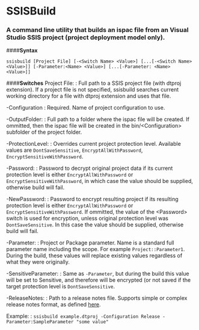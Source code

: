 # **SSISBuild**
### A command line utility that builds an ispac file from an Visual Studio SSIS project (project deployment model only). 
####**Syntax**

	ssisbuild [Project File] [-<Switch Name> <Value>] [...[-<Switch Name> <Value>]] [-Parameter:<Name> <Value>] [...[-Parameter: <Name> <Value>]]

####**Switches**
Project File:
: Full path to a SSIS project file (with dtproj extension). If a project file is not specified, ssisbuild searches current working directory for a file with dtproj extension and uses that file.

-Configuration
: Required. Name of project configuration to use.

-OutputFolder:
: Full path to a folder where the ispac file will be created. If ommitted, then the ispac file will be created in the bin/&lt;Configuration&gt; subfolder of the project folder.

-ProtectionLevel:
: Overrides current project protection level. Available values are `DontSaveSensitive`, `EncryptAllWithPassword`, `EncryptSensitiveWithPassword`.

-Password:
: Password to decrypt original project data if its current protection level is either `EncryptAllWithPassword` or `EncryptSensitiveWithPassword`,  in which case the value should be supplied, otherwise build will fail.

-NewPassword:
: Password to encrypt resulting project if its resulting protection level is either `EncryptAllWithPassword` or `EncryptSensitiveWithPassword`. If ommitted, the value of the &lt;Password&gt; switch is used for encryption, unless original protection level was `DontSaveSensitive`. In this case the value should be supplied, otherwise build will fail.

-Parameter:
: Project or Package parameter. Name is a standard full parameter name including the scope. For example `Project::Parameter1`. During the build, these values will replace existing values regardless of what they were originally.

-SensitiveParameter:
: Same as `-Parameter`, but during the build this value will be set to Sensitive, and therefore will be encrypted (or not saved if the target protection level is `DontSaveSensitive`.

-ReleaseNotes:
: Path to a release notes file. Supports simple or complex release notes format, as defined [here](http://fsharp.github.io/FAKE/apidocs/fake-releasenoteshelper.html).

Example:
: `ssisbuild example.dtproj -Configuration Release -Parameter:SampleParameter "some value"`